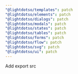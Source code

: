 ```yaml
---
"@lightdotso/templates": patch
"@lightdotso/elements": patch
"@lightdotso/dialogs": patch
"@lightdotso/modals": patch
"@lightdotso/states": patch
"@lightdotso/tables": patch
"@lightdotso/forms": patch
"@lightdotso/flow": patch
"@lightdotso/svg": patch
"@lightdotso/ui": patch
---
```


Add export src
